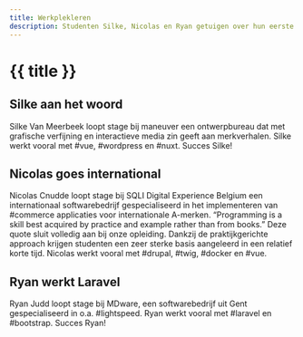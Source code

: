 ```yaml
---
title: Werkplekleren
description: Studenten Silke, Nicolas en Ryan getuigen over hun eerste ervaringen in het werkveld. Veli trok er op uit om hun te interviewen.
---
```


# {{ title }}


## Silke aan het woord
Silke Van Meerbeek loopt stage bij maneuver een ontwerpbureau dat met grafische verfijning en interactieve media zin geeft aan merkverhalen. Silke werkt vooral met #vue, #wordpress en #nuxt. Succes Silke!


## Nicolas goes international
Nicolas Cnudde loopt stage bij SQLI Digital Experience Belgium een internationaal softwarebedrijf gespecialiseerd in het implementeren van #commerce applicaties voor internationale A-merken. “Programming is a skill best acquired by practice and example rather than from books.” Deze quote sluit volledig aan bij onze opleiding. Dankzij de praktijkgerichte approach krijgen studenten een zeer sterke basis aangeleerd in een relatief korte tijd. Nicolas werkt vooral met #drupal, #twig, #docker en #vue.


## Ryan werkt Laravel
Ryan Judd loopt stage bij MDware, een softwarebedrijf uit Gent gespecialiseerd in o.a. #lightspeed. Ryan werkt vooral met #laravel en #bootstrap. Succes Ryan!
